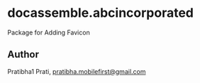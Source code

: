 # docassemble.abcincorporated

Package for Adding Favicon

## Author

Pratibha1 Prati, pratibha.mobilefirst@gmail.com

